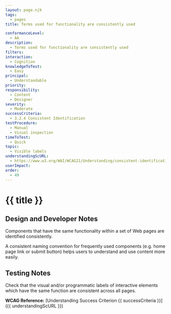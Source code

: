```yaml
---
layout: page.njk
tags:
  - pages
title: Terms used for functionality are consistently used

conformanceLevel:
  - AA
description:
  - Terms used for functionality are consistently used
filters:
interaction:
  - Cognition
knowledgeToTest:
  - Easy
principal:
  - Understandable
priority:
responsibility:
  - Content
  - Designer
severity:
  - Moderate
successCriteria:
  - 3.2.4 Consistent Identification
testProcedure:
  - Manual
  - Visual inspection
timeToTest:
  - Quick
topic:
  - Visible labels
understandingScURL:
  - https://www.w3.org/WAI/WCAG21/Understanding/consistent-identification.html
userImpact:
order:
  - 49
---
```


# {{ title }}

## Design and Developer Notes

Components that have the same functionality within a set of Web pages are identified consistently.

A consistent naming convention for frequently used components (e.g. home page link or submit button) helps users to understand and use content more easily.

## Testing Notes

Check that the visual and/or programmatic labels of interactive elements which have the same function are consistent across all pages.

**WCAG Reference:** [Understanding Success Criterion {{ successCriteria }}]({{ understandingScURL }})
